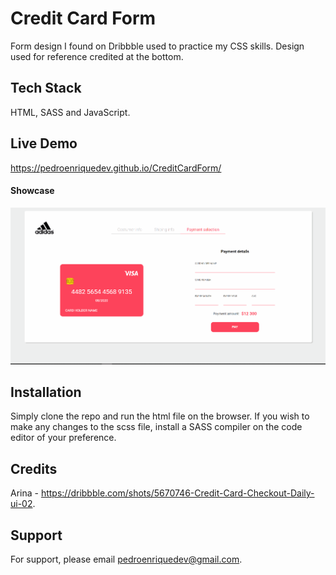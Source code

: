 # Credit Card Form

Form design I found on Dribbble used to practice my CSS skills. Design used for reference credited at the bottom.

## Tech Stack

HTML, SASS and JavaScript.

## Live Demo

https://pedroenriquedev.github.io/CreditCardForm/

#### Showcase

![Credit card form demo](demo/creditcardform.gif)

## Installation

Simply clone the repo and run the html file on the browser. If you wish to make any changes to the scss file, install a SASS compiler on the code editor of your preference.

## Credits

Arina - https://dribbble.com/shots/5670746-Credit-Card-Checkout-Daily-ui-02.

## Support

For support, please email pedroenriquedev@gmail.com.
